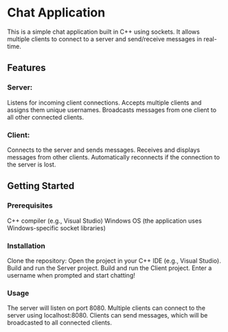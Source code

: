 # Chat Application
This is a simple chat application built in C++ using sockets. It allows multiple clients to connect to a server and send/receive messages in real-time.

## Features
### Server:
Listens for incoming client connections.
Accepts multiple clients and assigns them unique usernames.
Broadcasts messages from one client to all other connected clients.

### Client:
Connects to the server and sends messages.
Receives and displays messages from other clients.
Automatically reconnects if the connection to the server is lost.

## Getting Started
### Prerequisites
C++ compiler (e.g., Visual Studio)
Windows OS (the application uses Windows-specific socket libraries)

### Installation
Clone the repository:
Open the project in your C++ IDE (e.g., Visual Studio).
Build and run the Server project.
Build and run the Client project.
Enter a username when prompted and start chatting!

### Usage
The server will listen on port 8080.
Multiple clients can connect to the server using localhost:8080.
Clients can send messages, which will be broadcasted to all connected clients.
